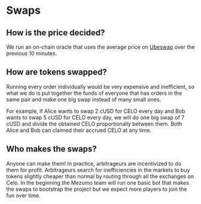 # Swaps

## How is the price decided?

We run an on-chain oracle that uses the average price on [Ubeswap](https://app.ubeswap.org/) over the previous 10 minutes.

## How are tokens swapped?

Running every order individually would be very expensive and inefficient, so what we do is put together the funds of everyone that has orders in the same pair and make one big swap instead of many small ones.

For example, if Alice wants to swap 2 cUSD for CELO every day and Bob wants to swap 5 cUSD for CELO every day, we will do one big swap of 7 cUSD and divide the obtained CELO proportionally between them. Both Alice and Bob can claimed their accrued CELO at any time.

## Who makes the swaps?

Anyone can make them! In practice, arbitrageurs are incentivized to do them for profit. Arbitrageurs search for inefficiencies in the markets to buy tokens slightly cheaper than normal by routing through all the exchanges on Celo. In the beginning the Mezumo team will run one basic bot that makes the swaps to bootstrap the project but we expect more players to join the fun over time.
